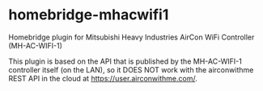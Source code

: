 # homebridge-mhacwifi1
Homebridge plugin for Mitsubishi Heavy Industries AirCon WiFi Controller (MH-AC-WIFI-1)

This plugin is based on the API that is published by the MH-AC-WIFI-1 controller itself (on the LAN), so it DOES NOT work with the airconwithme REST API in the cloud at https://user.airconwithme.com/.
